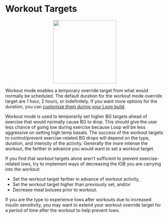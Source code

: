 # Workout Targets

<p align="center">
<img src="../img/workout_screen.png" width="200">
</p>

Workout mode enables a temporary override target from what would normally be scheduled. The default duration for the workout mode override target are 1 hour, 2 hours, or indefinitely. If you want more options for the duration, you can [customize them during your Loop build](https://loopkit.github.io/loopdocs/build/code_customization/#workout-range-duration).

Workout mode is used to temporarily set higher BG targets ahead of exercise that would normally cause BG to drop.  This should give the user less chance of going low during exercise because Loop will be less aggressive on setting high temp basals.  The success of the workout targets to control/prevent exercise-related BG drops will depend on the type, duration, and intensity of the activity.  Generally the more intense the workout, the farther in advance you would want to set a workout target.

If you find that workout targets alone aren't sufficient to prevent exercise-related lows, try to implement ways of decreasing the IOB you are carrying into the workout:

* Set the workout target farther in advance of workout activity,
* Set the workout target higher than previously set, and/or
* Decrease meal boluses prior to workout.

If you are the type to experience lows after workouts due to increased insulin sensitivity, you may want to extend your workout override target for a period of time after the workout to help prevent lows. 

